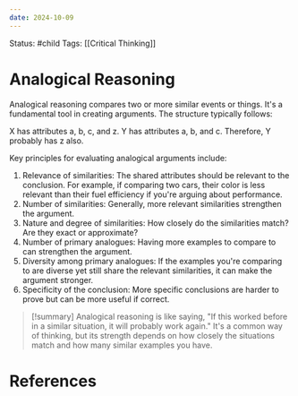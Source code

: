 ```yaml
---
date: 2024-10-09
---
```


Status: #child 
Tags: [[Critical Thinking]]
# Analogical Reasoning
Analogical reasoning compares two or more similar events or things. It's a fundamental tool in creating arguments. The structure typically follows:

X has attributes a, b, c, and z. Y has attributes a, b, and c. Therefore, Y probably has z also.

Key principles for evaluating analogical arguments include:

1. Relevance of similarities: The shared attributes should be relevant to the conclusion. For example, if comparing two cars, their color is less relevant than their fuel efficiency if you're arguing about performance.
2. Number of similarities: Generally, more relevant similarities strengthen the argument.
3. Nature and degree of similarities: How closely do the similarities match? Are they exact or approximate?
4. Number of primary analogues: Having more examples to compare to can strengthen the argument.
5. Diversity among primary analogues: If the examples you're comparing to are diverse yet still share the relevant similarities, it can make the argument stronger.
6. Specificity of the conclusion: More specific conclusions are harder to prove but can be more useful if correct.

> [!summary]
> Analogical reasoning is like saying, "If this worked before in a similar situation, it will probably work again." It's a common way of thinking, but its strength depends on how closely the situations match and how many similar examples you have.
# References